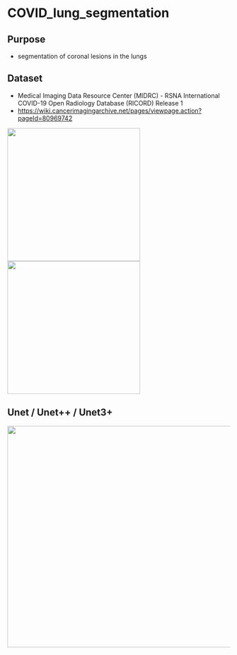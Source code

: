 # COVID_lung_segmentation

## Purpose
- segmentation of coronal lesions in the lungs


## Dataset
- Medical Imaging Data Resource Center (MIDRC) - RSNA International COVID-19 Open Radiology Database (RICORD) Release 1
- https://wiki.cancerimagingarchive.net/pages/viewpage.action?pageId=80969742
<img src="https://user-images.githubusercontent.com/61230321/222328335-37a55068-5e8a-459d-9502-41b17cc36121.png" width="300" height="300">
<img src="https://user-images.githubusercontent.com/61230321/222328353-96b8eb5d-6295-4596-846e-55309489fee4.png" width="300" height="300">


## Unet / Unet++ / Unet3+

<img src="https://user-images.githubusercontent.com/61230321/223650015-85d85def-fad1-4cdb-9170-6b177bca1d26.png" width="1000" height="500">

